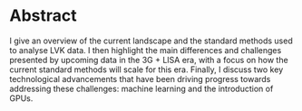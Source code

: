 # Abstract

I give an overview of the current landscape and the standard methods used to analyse LVK data. I then highlight the main differences and challenges presented by upcoming data in the 3G + LISA era, with a focus on how the current standard methods will scale for this era. Finally, I discuss two key technological advancements that have been driving progress towards addressing these challenges: machine learning and the introduction of GPUs.
